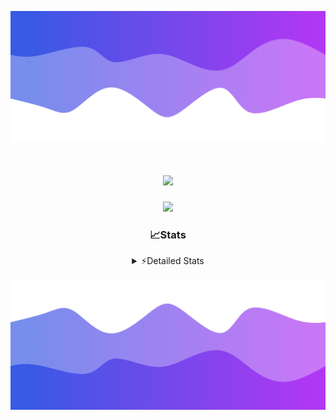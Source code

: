 ![Header](./header.png)
<div align="center">

<h1 align="center">
  <a href="https://git.io/typing-svg">
    <img src="https://readme-typing-svg.herokuapp.com/?lines=Hello,+There!+%F0%9F%91%8B;This+is+chicho.;Owner+on+Ocean;&center=true&size=25">
  </a>
</h1>
  
<p align="center">
  <img src="https://lanyard.cnrad.dev/api/852683595378196480" />
</p>

### 📈Stats
<details>
    <summary> ⚡Detailed Stats</summary>
    <br/>

<!--START_SECTION:waka-->
![Code Time](http://img.shields.io/badge/Code%20Time-1%2C115%20hrs%2043%20mins-blue)

![Profile Views](http://img.shields.io/badge/Profile%20Views-0-blue)

**🐱 My GitHub Data** 

> 📦 190.2 kB Used in GitHub's Storage 
 > 
> 🏆 0 Contributions in the Year 2025
 > 
> 🚫 Not Opted to Hire
 > 
> 📜 15 Public Repositories 
 > 
> 🔑 13 Private Repositories 
 > 
**I'm a Night 🦉** 

```text
🌞 Morning                25 commits          █░░░░░░░░░░░░░░░░░░░░░░░░   04.54 % 
🌆 Daytime                74 commits          ███░░░░░░░░░░░░░░░░░░░░░░   13.43 % 
🌃 Evening                243 commits         ███████████░░░░░░░░░░░░░░   44.10 % 
🌙 Night                  209 commits         █████████░░░░░░░░░░░░░░░░   37.93 % 
```
📅 **I'm Most Productive on Friday** 

```text
Monday                   29 commits          █░░░░░░░░░░░░░░░░░░░░░░░░   05.26 % 
Tuesday                  118 commits         █████░░░░░░░░░░░░░░░░░░░░   21.42 % 
Wednesday                85 commits          ████░░░░░░░░░░░░░░░░░░░░░   15.43 % 
Thursday                 76 commits          ███░░░░░░░░░░░░░░░░░░░░░░   13.79 % 
Friday                   129 commits         ██████░░░░░░░░░░░░░░░░░░░   23.41 % 
Saturday                 62 commits          ███░░░░░░░░░░░░░░░░░░░░░░   11.25 % 
Sunday                   52 commits          ██░░░░░░░░░░░░░░░░░░░░░░░   09.44 % 
```


📊 **This Week I Spent My Time On** 

```text
🕑︎ Time Zone: America/Argentina/Buenos_Aires

💬 Programming Languages: 
TypeScript               4 hrs 51 mins       ███████████████░░░░░░░░░░   60.44 % 
Python                   1 hr 45 mins        █████░░░░░░░░░░░░░░░░░░░░   21.88 % 
HTML                     1 hr 16 mins        ████░░░░░░░░░░░░░░░░░░░░░   15.81 % 
Other                    7 mins              ░░░░░░░░░░░░░░░░░░░░░░░░░   01.60 % 
JSON                     0 secs              ░░░░░░░░░░░░░░░░░░░░░░░░░   00.18 % 

🔥 Editors: 
Cursor                   8 hrs 3 mins        █████████████████████████   100.00 % 

🐱‍💻 Projects: 
ocean-backend            4 hrs 52 mins       ███████████████░░░░░░░░░░   60.50 % 
py                       1 hr 39 mins        █████░░░░░░░░░░░░░░░░░░░░   20.54 % 
front-electro-patagonia-m1 hr 29 mins        █████░░░░░░░░░░░░░░░░░░░░   18.47 % 
Unknown Project          2 mins              ░░░░░░░░░░░░░░░░░░░░░░░░░   00.49 % 

💻 Operating System: 
Windows                  8 hrs 3 mins        █████████████████████████   100.00 % 
```

**I Mostly Code in JavaScript** 

```text
JavaScript               10 repos            ███████░░░░░░░░░░░░░░░░░░   27.78 % 
HTML                     7 repos             █████░░░░░░░░░░░░░░░░░░░░   19.44 % 
TypeScript               4 repos             ███░░░░░░░░░░░░░░░░░░░░░░   11.11 % 
Astro                    2 repos             █░░░░░░░░░░░░░░░░░░░░░░░░   05.56 % 
SCSS                     1 repo              █░░░░░░░░░░░░░░░░░░░░░░░░   02.78 % 
```




 Last Updated on 12/03/2025 03:25:58 UTC
<!--END_SECTION:waka-->
</details>

![Footer](./footer.png)
